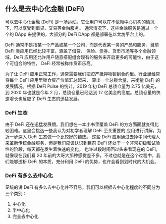 ## 什么是去中心化金融 (DeFi)
可以去中心化金融 (DeFi) 是一场运动。它让用户可以在不依赖中心机构的情况下，可以享受到借贷、交易等金融服务。
通常情况下，这些金融服务是通过一个个的 DApp 来提供的，大部分的 DeFi DApp 都是部署在以太坊平台上的。

DeFi 通常不是指某一个产品或某一个公司，而是代表某一类的产品和服务，目前 DeFi 类应用已经比较丰富，涵盖了借贷、
保险、债券、货币市场等多个金融领域。DeFi 应用还允许用户随意搭配组合现有的服务来开启更多的可能性，由于这个可组合的特性，
DeFi 经常被称作货币乐高。

为了让 DeFi 应用正常工作，通常需要我们把资产抵押物锁到合约里。行业里经常将每个 DeFi 应用里锁仓资产价值汇总起来，
算出一个总锁仓量，来衡量 DeFi 的发展情况。根据 DeFi Pulse 的统计，2019 年初 DeFi 总锁仓量为 2.75 亿美元，
到 2020 年也就是今年 2 月，总锁仓量已经达到 12 亿美金的高度。总锁仓量的快速增长也反应了 DeFi 生态的迅猛发展。

### DeFi 生态
由于 DeFi 还在迅猛发展期，我们想在一本小书里覆盖 DeFi 的方方面面就变得比较困难。这里会挑选一些我认为对初学者理解 DeFi 至关重要的
应用进行讲解，为近一步深入 DeFi 生态做一个比较好的铺垫。
这些 DeFi 应用通过去掉中间代理人来革新传统金融服务，但是我们应该认识到目前 DeFi 还处于一个非常初级和试验性的阶段，每天都在发生着快速的变化，
也许过段时间回过头来看现在的 DeFi，就像现在我们看 20 年前的大哥大那种感觉差不多。不过也就是在这个过程中，我们能够透析 DeFi 的本质，充分利用 DeFi
的优势，也许会看到划时代的大机会。

### DeFi 有多么去中心化
笼统的讲 DeFi 有多么去中心化并不容易，我们可以根据去中心化程度的不同分为三个类别：
1. 中心化
2. 半中心化
3. 完全去中心化